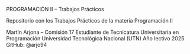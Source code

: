 PROGRAMACIÓN II – Trabajos Prácticos

Repositorio con los Trabajos Prácticos  de la materia Programación II 

Martín Arjona – Comisión 17
Estudiante de Tecnicatura Universitaria en Programación
Universidad Tecnológica Nacional (UTN)
Año lectivo 2025
GitHub: @arjo94
